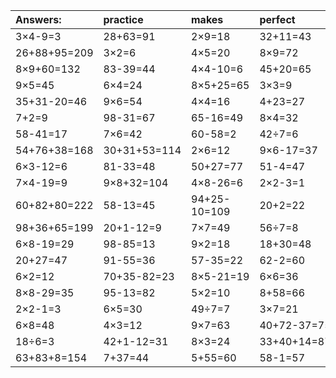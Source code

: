 | Answers: | practice | makes | perfect | ! |
| :--- | :--- | :--- | :--- | :--- |
| 3×4-9=3 | 28+63=91 | 2×9=18 | 32+11=43 | 23+29=52 | 
| 26+88+95=209 | 3×2=6 | 4×5=20 | 8×9=72 | 2×7=14 | 
| 8×9+60=132 | 83-39=44 | 4×4-10=6 | 45+20=65 | 5×5=25 | 
| 9×5=45 | 6×4=24 | 8×5+25=65 | 3×3=9 | 7×4=28 | 
| 35+31-20=46 | 9×6=54 | 4×4=16 | 4+23=27 | 29+79+19=127 | 
| 7+2=9 | 98-31=67 | 65-16=49 | 8×4=32 | 63÷7=9 | 
| 58-41=17 | 7×6=42 | 60-58=2 | 42÷7=6 | 13+78=91 | 
| 54+76+38=168 | 30+31+53=114 | 2×6=12 | 9×6-17=37 | 36+53-37=52 | 
| 6×3-12=6 | 81-33=48 | 50+27=77 | 51-4=47 | 8×7=56 | 
| 7×4-19=9 | 9×8+32=104 | 4×8-26=6 | 2×2-3=1 | 97-56=41 | 
| 60+82+80=222 | 58-13=45 | 94+25-10=109 | 20+2=22 | 76+5+45=126 | 
| 98+36+65=199 | 20+1-12=9 | 7×7=49 | 56÷7=8 | 29+51=80 | 
| 6×8-19=29 | 98-85=13 | 9×2=18 | 18+30=48 | 98+1=99 | 
| 20+27=47 | 91-55=36 | 57-35=22 | 62-2=60 | 10+19=29 | 
| 6×2=12 | 70+35-82=23 | 8×5-21=19 | 6×6=36 | 58+54+61=173 | 
| 8×8-29=35 | 95-13=82 | 5×2=10 | 8+58=66 | 2×2=4 | 
| 2×2-1=3 | 6×5=30 | 49÷7=7 | 3×7=21 | 9×9=81 | 
| 6×8=48 | 4×3=12 | 9×7=63 | 40+72-37=75 | 3×4-10=2 | 
| 18÷6=3 | 42+1-12=31 | 8×3=24 | 33+40+14=87 | 64+87+89=240 | 
| 63+83+8=154 | 7+37=44 | 5+55=60 | 58-1=57 | 2×8+42=58 | 
